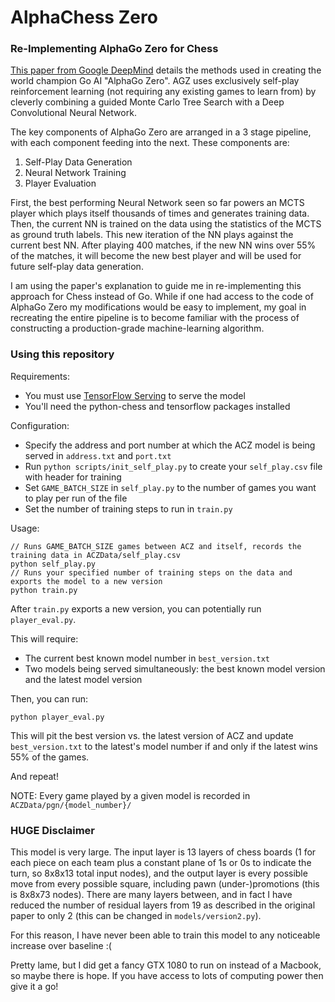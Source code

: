 # AlphaChess Zero
### Re-Implementing AlphaGo Zero for Chess

[This paper from Google DeepMind](https://www.nature.com/articles/nature24270.epdf?author_access_token=VJXbVjaSHxFoctQQ4p2k4tRgN0jAjWel9jnR3ZoTv0PVW4gB86EEpGqTRDtpIz-2rmo8-KG06gqVobU5NSCFeHILHcVFUeMsbvwS-lxjqQGg98faovwjxeTUgZAUMnRQ) details the methods used in creating the world champion Go AI 
"AlphaGo Zero".  AGZ uses exclusively self-play reinforcement learning (not
requiring any existing games to learn from) by cleverly combining a guided 
Monte Carlo Tree Search with a Deep Convolutional Neural Network.

The key components of AlphaGo Zero are arranged in a 3 stage pipeline, with
each component feeding into the next.  These components are:

1. Self-Play Data Generation
2. Neural Network Training
3. Player Evaluation

First, the best performing Neural Network seen so far powers an MCTS player
which plays itself thousands of times and generates training data.  Then,
the current NN is trained on the data using the statistics of the MCTS as ground
truth labels.  This new iteration of the NN plays against the current best NN.
After playing 400 matches, if the new NN wins over 55% of the matches, it will
become the new best player and will be used for future self-play data generation.

I am using the paper's explanation to guide me in re-implementing this approach
for Chess instead of Go.  While if one had access to the code of AlphaGo Zero my
modifications would be easy to implement, my goal in recreating the entire pipeline
is to become familiar with the process of constructing a production-grade machine-learning
algorithm.

### Using this repository

Requirements:
  - You must use [TensorFlow Serving](https://www.tensorflow.org/serving/serving_basic) to serve the model
  - You'll need the python-chess and tensorflow packages installed
  
Configuration:
  - Specify the address and port number at which the ACZ model is being served in `address.txt` and `port.txt`
  - Run `python scripts/init_self_play.py` to create your `self_play.csv` file with header for training
  - Set `GAME_BATCH_SIZE` in `self_play.py` to the number of games you want to play per run of the file
  - Set the number of training steps to run in `train.py`

Usage:
  
```
// Runs GAME_BATCH_SIZE games between ACZ and itself, records the training data in ACZData/self_play.csv
python self_play.py
// Runs your specified number of training steps on the data and exports the model to a new version
python train.py
```
  
After `train.py` exports a new version, you can potentially run `player_eval.py`.
  
This will require:
  - The current best known model number in `best_version.txt`
  - Two models being served simultaneously: the best known model version and the latest model version
    
Then, you can run:
```
python player_eval.py
```
  
This will pit the best version vs. the latest version of ACZ and update `best_version.txt` to the latest's model number
if and only if the latest wins 55% of the games.
  
And repeat!

NOTE: Every game played by a given model is recorded in `ACZData/pgn/{model_number}/`
  
### HUGE Disclaimer

This model is very large. The input layer is 13 layers of chess boards (1 for each piece on each team plus a constant plane
of 1s or 0s to indicate the turn, so 8x8x13 total input nodes), and the output layer is every possible move from every
possible square, including pawn (under-)promotions (this is 8x8x73 nodes). There are many layers between, and in fact I have
reduced the number of residual layers from 19 as described in the original paper to only 2 (this can be changed in
`models/version2.py`).

For this reason, I have never been able to train this model to any noticeable increase over baseline :(

Pretty lame, but I did get a fancy GTX 1080 to run on instead of a Macbook, so maybe there is hope. If you have access to
lots of computing power then give it a go!
